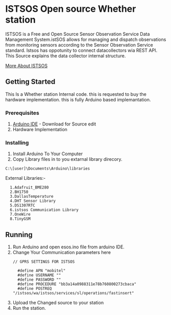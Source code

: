# ISTSOS Open source Whether station

ISTSOS is a Free and Open Source Sensor Observation Service Data Management System.istSOS allows for 
managing and dispatch observations from monitoring sensors according to the Sensor Observation Service standard.
Istsos has oppotunity to connect datacollectors wia REST API. This Source explains the data collector internal structure.

 [More About ISTSOS](http://istsos.org/en/latest/doc/index.html)

## Getting Started

This Is a Whether station Internal code. this is requested to buy the hardware implementation. this is fully Arduino based implemantation.

### Prerequisites

1. [Arduino IDE](https://www.arduino.cc/en/Main/Software) - Download for Source edit
2. Hardware Implementation

### Installing

1. Install Arduino To Your Computer
2. Copy Library files in to you extarnal library direcory. 

```
C:\[user]\Documents\Arduino\libraries
```
  External Libraries:-
  ```
    1.Adafruit_BME280
    2.BH1750
    3.DallasTemperature
    4.DHT Sensor Library
    5.DS1307RTC
    6.istsos Communication Library
    7.OneWire
    8.TinyGSM
```


## Running 

1. Run Arduino and open esos.ino file from arduino IDE.
2. Change Your Communication parameters here
    ```
    // GPRS SETTINGS FOR ISTSOS

      #define APN "mobitel"               
      #define USERNAME ""
      #define PASSWORD ""
      #define PROCEDURE "bb3a14a0988311e78b760800273cbaca"
      #define POSTREQ "/istsos/wa/istsos/services/sl/operations/fastinsert"
    ```
 3. Upload the Changed source to your station
 4. Run the station.

